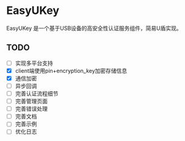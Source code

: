 # EasyUKey

EasyUKey 是一个基于USB设备的高安全性认证服务组件，简易U盾实现。

## TODO

- [ ] 实现多平台支持
- [x] client端使用pin+encryption_key加密存储信息
- [x] 通信加密
- [ ] 异步回调
- [ ] 完善认证流程细节
- [ ] 完善管理页面
- [ ] 完善错误处理
- [ ] 完善文档
- [ ] 完善示例
- [ ] 优化日志

